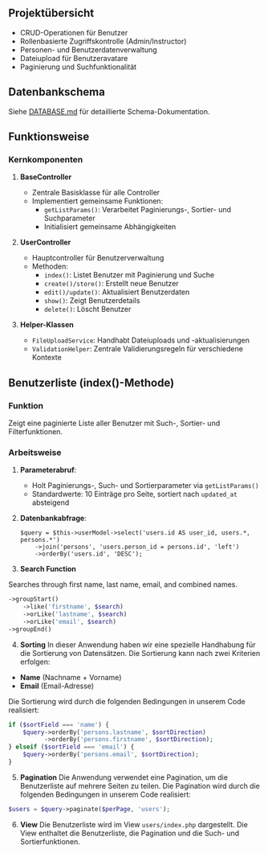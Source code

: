 
## Projektübersicht

- CRUD-Operationen für Benutzer
- Rollenbasierte Zugriffskontrolle (Admin/Instructor)
- Personen- und Benutzerdatenverwaltung
- Dateiupload für Benutzeravatare
- Paginierung und Suchfunktionalität

## Datenbankschema

Siehe [DATABASE.md](DATABASE.md) für detaillierte Schema-Dokumentation.

## Funktionsweise

### Kernkomponenten

1. **BaseController**
   - Zentrale Basisklasse für alle Controller
   - Implementiert gemeinsame Funktionen:
     - `getListParams()`: Verarbeitet Paginierungs-, Sortier- und Suchparameter
     - Initialisiert gemeinsame Abhängigkeiten

2. **UserController**
   - Hauptcontroller für Benutzerverwaltung
   - Methoden:
     - `index()`: Listet Benutzer mit Paginierung und Suche
     - `create()/store()`: Erstellt neue Benutzer
     - `edit()/update()`: Aktualisiert Benutzerdaten
     - `show()`: Zeigt Benutzerdetails
     - `delete()`: Löscht Benutzer



3. **Helper-Klassen**
   - `FileUploadService`: Handhabt Dateiuploads und -aktualisierungen
   - `ValidationHelper`: Zentrale Validierungsregeln für verschiedene Kontexte


## Benutzerliste (index()-Methode)

### Funktion
Zeigt eine paginierte Liste aller Benutzer mit Such-, Sortier- und Filterfunktionen.

### Arbeitsweise

1. **Parameterabruf**:
   - Holt Paginierungs-, Such- und Sortierparameter via `getListParams()`
   - Standardwerte: 10 Einträge pro Seite, sortiert nach `updated_at` absteigend

2. **Datenbankabfrage**:
   ```   
   $query = $this->userModel->select('users.id AS user_id, users.*, persons.*')
       ->join('persons', 'users.person_id = persons.id', 'left')
       ->orderBy('users.id', 'DESC');
   ```
       

3. **Search Function**

Searches through first name, last name, email, and combined names.

```php
->groupStart()
    ->like('firstname', $search)
    ->orLike('lastname', $search)
    ->orLike('email', $search)
->groupEnd()
```

4. **Sorting**
In dieser Anwendung haben wir eine spezielle Handhabung für die Sortierung von Datensätzen. Die Sortierung kann nach zwei Kriterien erfolgen:

- **Name** (Nachname + Vorname)
- **Email** (Email-Adresse)

Die Sortierung wird durch die folgenden Bedingungen in unserem Code realisiert:

```php
if ($sortField === 'name') {
    $query->orderBy('persons.lastname', $sortDirection)
          ->orderBy('persons.firstname', $sortDirection);
} elseif ($sortField === 'email') {
    $query->orderBy('persons.email', $sortDirection);
}
```

5. **Pagination**
Die Anwendung verwendet eine Pagination, um die Benutzerliste auf mehrere Seiten zu teilen. Die Pagination wird durch die folgenden Bedingungen in unserem Code realisiert:   

```php
$users = $query->paginate($perPage, 'users');
```

6. **View**
Die Benutzerliste wird im View `users/index.php` dargestellt. Die View enthaltet die Benutzerliste, die Pagination und die Such- und Sortierfunktionen.
   





